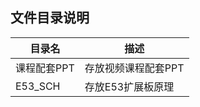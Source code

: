 ## 文件目录说明



| 目录名 | 描述   |
| ---- | ------ | 
| 课程配套PPT   | 存放视频课程配套PPT | 
| E53_SCH | 存放E53扩展板原理   |


